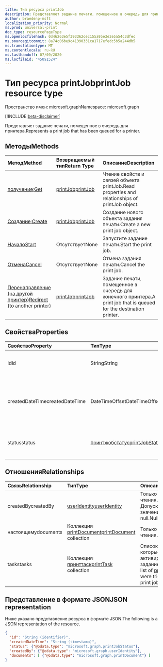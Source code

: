 ```yaml
---
title: Тип ресурса printJob
description: Представляет задание печати, помещенное в очередь для принтера.
author: braedenp-msft
localization_priority: Normal
ms.prod: universal-print
doc_type: resourcePageType
ms.openlocfilehash: 0d46263e5f393362cec155a9be3e2e5a54c3dfec
ms.sourcegitcommit: 8a74c06be9c41390331ca1717efedc5b5a244db5
ms.translationtype: MT
ms.contentlocale: ru-RU
ms.lasthandoff: 07/09/2020
ms.locfileid: "45091524"
---
```

# <a name="printjob-resource-type"></a><span data-ttu-id="a51df-103">Тип ресурса printJob</span><span class="sxs-lookup"><span data-stu-id="a51df-103">printJob resource type</span></span>

<span data-ttu-id="a51df-104">Пространство имен: microsoft.graph</span><span class="sxs-lookup"><span data-stu-id="a51df-104">Namespace: microsoft.graph</span></span>

[!INCLUDE [beta-disclaimer](../../includes/beta-disclaimer.md)]

<span data-ttu-id="a51df-105">Представляет задание печати, помещенное в очередь для принтера.</span><span class="sxs-lookup"><span data-stu-id="a51df-105">Represents a print job that has been queued for a printer.</span></span>

## <a name="methods"></a><span data-ttu-id="a51df-106">Методы</span><span class="sxs-lookup"><span data-stu-id="a51df-106">Methods</span></span>

| <span data-ttu-id="a51df-107">Метод</span><span class="sxs-lookup"><span data-stu-id="a51df-107">Method</span></span>       | <span data-ttu-id="a51df-108">Возвращаемый тип</span><span class="sxs-lookup"><span data-stu-id="a51df-108">Return Type</span></span> | <span data-ttu-id="a51df-109">Описание</span><span class="sxs-lookup"><span data-stu-id="a51df-109">Description</span></span> |
|:-------------|:------------|:------------|
| <span data-ttu-id="a51df-110">[получение](../api/printjob-get.md);</span><span class="sxs-lookup"><span data-stu-id="a51df-110">[Get](../api/printjob-get.md)</span></span> | [<span data-ttu-id="a51df-111">printJob</span><span class="sxs-lookup"><span data-stu-id="a51df-111">printJob</span></span>](printjob.md) | <span data-ttu-id="a51df-112">Чтение свойств и связей объекта printJob.</span><span class="sxs-lookup"><span data-stu-id="a51df-112">Read properties and relationships of printJob object.</span></span> |
| <span data-ttu-id="a51df-113">[Создание](../api/printer-post-jobs.md);</span><span class="sxs-lookup"><span data-stu-id="a51df-113">[Create](../api/printer-post-jobs.md)</span></span> | [<span data-ttu-id="a51df-114">printJob</span><span class="sxs-lookup"><span data-stu-id="a51df-114">printJob</span></span>](printjob.md) | <span data-ttu-id="a51df-115">Создание нового объекта задания печати.</span><span class="sxs-lookup"><span data-stu-id="a51df-115">Create a new print job object.</span></span> |
| [<span data-ttu-id="a51df-116">Начало</span><span class="sxs-lookup"><span data-stu-id="a51df-116">Start</span></span>](../api/printjob-startprintjob.md)|<span data-ttu-id="a51df-117">Отсутствует</span><span class="sxs-lookup"><span data-stu-id="a51df-117">None</span></span>|<span data-ttu-id="a51df-118">Запустите задание печати.</span><span class="sxs-lookup"><span data-stu-id="a51df-118">Start the print job.</span></span>|
| [<span data-ttu-id="a51df-119">Отмена</span><span class="sxs-lookup"><span data-stu-id="a51df-119">Cancel</span></span>](../api/printjob-cancelprintjob.md)|<span data-ttu-id="a51df-120">Отсутствует</span><span class="sxs-lookup"><span data-stu-id="a51df-120">None</span></span>|<span data-ttu-id="a51df-121">Отмена задания печати.</span><span class="sxs-lookup"><span data-stu-id="a51df-121">Cancel the print job.</span></span>|
| [<span data-ttu-id="a51df-122">Перенаправление (на другой принтер)</span><span class="sxs-lookup"><span data-stu-id="a51df-122">Redirect (to another printer)</span></span>](../api/printjob-redirect.md) | [<span data-ttu-id="a51df-123">printJob</span><span class="sxs-lookup"><span data-stu-id="a51df-123">printJob</span></span>](printjob.md) | <span data-ttu-id="a51df-124">Задание печати, помещенное в очередь для конечного принтера.</span><span class="sxs-lookup"><span data-stu-id="a51df-124">A print job that is queued for the destination printer.</span></span> |

## <a name="properties"></a><span data-ttu-id="a51df-125">Свойства</span><span class="sxs-lookup"><span data-stu-id="a51df-125">Properties</span></span>
| <span data-ttu-id="a51df-126">Свойство</span><span class="sxs-lookup"><span data-stu-id="a51df-126">Property</span></span>     | <span data-ttu-id="a51df-127">Тип</span><span class="sxs-lookup"><span data-stu-id="a51df-127">Type</span></span>        | <span data-ttu-id="a51df-128">Описание</span><span class="sxs-lookup"><span data-stu-id="a51df-128">Description</span></span> |
|:-------------|:------------|:------------|
|<span data-ttu-id="a51df-129">id</span><span class="sxs-lookup"><span data-stu-id="a51df-129">id</span></span>|<span data-ttu-id="a51df-130">String</span><span class="sxs-lookup"><span data-stu-id="a51df-130">String</span></span>|<span data-ttu-id="a51df-131">GUID принтера.</span><span class="sxs-lookup"><span data-stu-id="a51df-131">The printer's GUID.</span></span> <span data-ttu-id="a51df-132">Только для чтения.</span><span class="sxs-lookup"><span data-stu-id="a51df-132">Read-only.</span></span>|
|<span data-ttu-id="a51df-133">createdDateTime</span><span class="sxs-lookup"><span data-stu-id="a51df-133">createdDateTime</span></span>|<span data-ttu-id="a51df-134">DateTimeOffset</span><span class="sxs-lookup"><span data-stu-id="a51df-134">DateTimeOffset</span></span>|<span data-ttu-id="a51df-135">Значение DateTimeOffset при создании задания.</span><span class="sxs-lookup"><span data-stu-id="a51df-135">The DateTimeOffset when the job was created.</span></span> <span data-ttu-id="a51df-136">Только для чтения.</span><span class="sxs-lookup"><span data-stu-id="a51df-136">Read-only.</span></span>|
|<span data-ttu-id="a51df-137">status</span><span class="sxs-lookup"><span data-stu-id="a51df-137">status</span></span>|[<span data-ttu-id="a51df-138">принтжобстатус</span><span class="sxs-lookup"><span data-stu-id="a51df-138">printJobStatus</span></span>](printjobstatus.md)|<span data-ttu-id="a51df-139">Состояние задания печати.</span><span class="sxs-lookup"><span data-stu-id="a51df-139">The status of the print job.</span></span> <span data-ttu-id="a51df-140">Только для чтения.</span><span class="sxs-lookup"><span data-stu-id="a51df-140">Read-only.</span></span>|

## <a name="relationships"></a><span data-ttu-id="a51df-141">Отношения</span><span class="sxs-lookup"><span data-stu-id="a51df-141">Relationships</span></span>
| <span data-ttu-id="a51df-142">Связь</span><span class="sxs-lookup"><span data-stu-id="a51df-142">Relationship</span></span> | <span data-ttu-id="a51df-143">Тип</span><span class="sxs-lookup"><span data-stu-id="a51df-143">Type</span></span>        | <span data-ttu-id="a51df-144">Описание</span><span class="sxs-lookup"><span data-stu-id="a51df-144">Description</span></span> |
|:-------------|:------------|:------------|
|<span data-ttu-id="a51df-145">createdBy</span><span class="sxs-lookup"><span data-stu-id="a51df-145">createdBy</span></span>|[<span data-ttu-id="a51df-146">userIdentity</span><span class="sxs-lookup"><span data-stu-id="a51df-146">userIdentity</span></span>](useridentity.md)| <span data-ttu-id="a51df-147">Только для чтения.</span><span class="sxs-lookup"><span data-stu-id="a51df-147">Read-only.</span></span> <span data-ttu-id="a51df-148">Допускается значение null.</span><span class="sxs-lookup"><span data-stu-id="a51df-148">Nullable.</span></span>|
|<span data-ttu-id="a51df-149">настоящему</span><span class="sxs-lookup"><span data-stu-id="a51df-149">documents</span></span>|<span data-ttu-id="a51df-150">Коллекция [printDocument](printdocument.md)</span><span class="sxs-lookup"><span data-stu-id="a51df-150">[printDocument](printdocument.md) collection</span></span>| <span data-ttu-id="a51df-151">Только для чтения.</span><span class="sxs-lookup"><span data-stu-id="a51df-151">Read-only.</span></span>|
|<span data-ttu-id="a51df-152">tasks</span><span class="sxs-lookup"><span data-stu-id="a51df-152">tasks</span></span>|<span data-ttu-id="a51df-153">Коллекция [принттаск](printtask.md)</span><span class="sxs-lookup"><span data-stu-id="a51df-153">[printTask](printtask.md) collection</span></span>|<span data-ttu-id="a51df-154">Список [принттаскс](printtask.md) , которые были активированы этим заданием печати.</span><span class="sxs-lookup"><span data-stu-id="a51df-154">A list of [printTasks](printtask.md) that were triggered by this print job.</span></span>|

## <a name="json-representation"></a><span data-ttu-id="a51df-155">Представление в формате JSON</span><span class="sxs-lookup"><span data-stu-id="a51df-155">JSON representation</span></span>

<span data-ttu-id="a51df-156">Ниже указано представление ресурса в формате JSON.</span><span class="sxs-lookup"><span data-stu-id="a51df-156">The following is a JSON representation of the resource.</span></span>

<!-- {
  "blockType": "resource",
  "optionalProperties": [

  ],
  "@odata.type": "microsoft.graph.printJob",
  "keyProperty": "id",
  "baseType":"microsoft.graph.entity"
}-->

```json
{
  "id": "String (identifier)",
  "createdDateTime": "String (timestamp)",
  "status": {"@odata.type": "microsoft.graph.printJobStatus"},
  "createdBy": {"@odata.type": "microsoft.graph.userIdentity"},
  "documents": [ {"@odata.type": "microsoft.graph.printDocument"} ]
}

```

<!-- uuid: 8fcb5dbc-d5aa-4681-8e31-b001d5168d79
2015-10-25 14:57:30 UTC -->
<!-- {
  "type": "#page.annotation",
  "description": "printJob resource",
  "keywords": "",
  "section": "documentation",
  "tocPath": ""
}-->